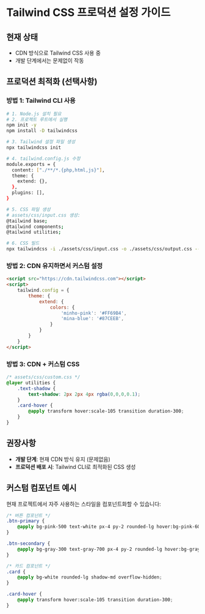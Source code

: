 # Tailwind CSS 프로덕션 설정 가이드

## 현재 상태
- CDN 방식으로 Tailwind CSS 사용 중
- 개발 단계에서는 문제없이 작동

## 프로덕션 최적화 (선택사항)

### 방법 1: Tailwind CLI 사용
```bash
# 1. Node.js 설치 필요
# 2. 프로젝트 루트에서 실행
npm init -y
npm install -D tailwindcss

# 3. Tailwind 설정 파일 생성
npx tailwindcss init

# 4. tailwind.config.js 수정
module.exports = {
  content: ["./**/*.{php,html,js}"],
  theme: {
    extend: {},
  },
  plugins: [],
}

# 5. CSS 파일 생성
# assets/css/input.css 생성:
@tailwind base;
@tailwind components;
@tailwind utilities;

# 6. CSS 빌드
npx tailwindcss -i ./assets/css/input.css -o ./assets/css/output.css --watch
```

### 방법 2: CDN 유지하면서 커스텀 설정
```html
<script src="https://cdn.tailwindcss.com"></script>
<script>
    tailwind.config = {
        theme: {
            extend: {
                colors: {
                    'minho-pink': '#FF69B4',
                    'mina-blue': '#87CEEB',
                }
            }
        }
    }
</script>
```

### 방법 3: CDN + 커스텀 CSS
```css
/* assets/css/custom.css */
@layer utilities {
    .text-shadow {
        text-shadow: 2px 2px 4px rgba(0,0,0,0.1);
    }
    .card-hover {
        @apply transform hover:scale-105 transition duration-300;
    }
}
```

## 권장사항
- **개발 단계**: 현재 CDN 방식 유지 (문제없음)
- **프로덕션 배포 시**: Tailwind CLI로 최적화된 CSS 생성

## 커스텀 컴포넌트 예시
현재 프로젝트에서 자주 사용하는 스타일을 컴포넌트화할 수 있습니다:

```css
/* 버튼 컴포넌트 */
.btn-primary {
    @apply bg-pink-500 text-white px-4 py-2 rounded-lg hover:bg-pink-600 transition;
}

.btn-secondary {
    @apply bg-gray-300 text-gray-700 px-4 py-2 rounded-lg hover:bg-gray-400 transition;
}

/* 카드 컴포넌트 */
.card {
    @apply bg-white rounded-lg shadow-md overflow-hidden;
}

.card-hover {
    @apply transform hover:scale-105 transition duration-300;
}
```
